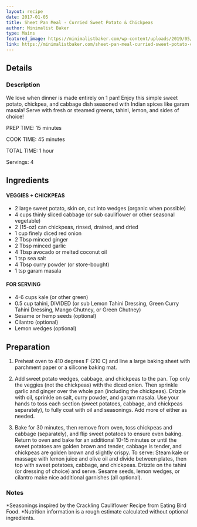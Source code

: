 ```yaml
---
layout: recipe
date: 2017-01-05
title: Sheet Pan Meal - Curried Sweet Potato & Chickpeas
author: Minimalist Baker
type: Mains
featured_image: https://minimalistbaker.com/wp-content/uploads/2019/05/Sheet-Pan-Dinner-Curried-Sweet-Potatoes-Crispy-Chickpeas-Cabbage-and-Greens-1-pan-required-simple-ingredients-SO-satisfying-glutenfree-plantbased-dinner-curry-sweetpotato-recipe-minimalistbaker_-9.jpg
link: https://minimalistbaker.com/sheet-pan-meal-curried-sweet-potato-chickpeas/
---
```

## Details
### Description
We love when dinner is made entirely on 1 pan! Enjoy this simple sweet potato, chickpea, and cabbage dish seasoned with Indian spices like garam masala! Serve with fresh or steamed greens, tahini, lemon, and sides of choice!

PREP TIME: 15 minutes

COOK TIME: 45 minutes

TOTAL TIME: 1 hour

Servings: 4

## Ingredients
#### VEGGIES + CHICKPEAS
* 2 large sweet potato, skin on, cut into wedges (organic when possible)
* 4 cups thinly sliced cabbage (or sub cauliflower or other seasonal vegetable)
* 2 (15-oz) can chickpeas, rinsed, drained, and dried
* 1 cup finely diced red onion
* 2 Tbsp minced ginger
* 2 Tbsp minced garlic
* 4 Tbsp avocado or melted coconut oil
* 1 tsp sea salt
* 4 Tbsp curry powder (or store-bought)
* 1 tsp garam masala

#### FOR SERVING
* 4-6 cups kale (or other green)
* 0.5 cup tahini, DIVIDED (or sub Lemon Tahini Dressing, Green Curry Tahini Dressing, Mango Chutney, or Green Chutney)
* Sesame or hemp seeds (optional)
* Cilantro (optional)
* Lemon wedges (optional)

## Preparation
1. Preheat oven to 410 degrees F (210 C) and line a large baking sheet with parchment paper or a silicone baking mat.

1. Add sweet potato wedges, cabbage, and chickpeas to the pan. Top only the veggies (not the chickpeas) with the diced onion. Then sprinkle garlic and ginger over the whole pan (including the chickpeas).
Drizzle with oil, sprinkle on salt, curry powder, and garam masala.
Use your hands to toss each section (sweet potatoes, cabbage, and chickpeas separately), to fully coat with oil and seasonings. Add more of either as needed.

1. Bake for 30 minutes, then remove from oven, toss chickpeas and cabbage (separately), and flip sweet potatoes to ensure even baking. Return to oven and bake for an additional 10-15 minutes or until the sweet potatoes are golden brown and tender, cabbage is tender, and chickpeas are golden brown and slightly crispy.
To serve: Steam kale or massage with lemon juice and olive oil and divide between plates, then top with sweet potatoes, cabbage, and chickpeas. Drizzle on the tahini (or dressing of choice) and serve. Sesame seeds, lemon wedges, or cilantro make nice additional garnishes (all optional).

### Notes
\*Seasonings inspired by the Crackling Cauliflower Recipe from Eating Bird Food.
\*Nutrition information is a rough estimate calculated without optional ingredients.
